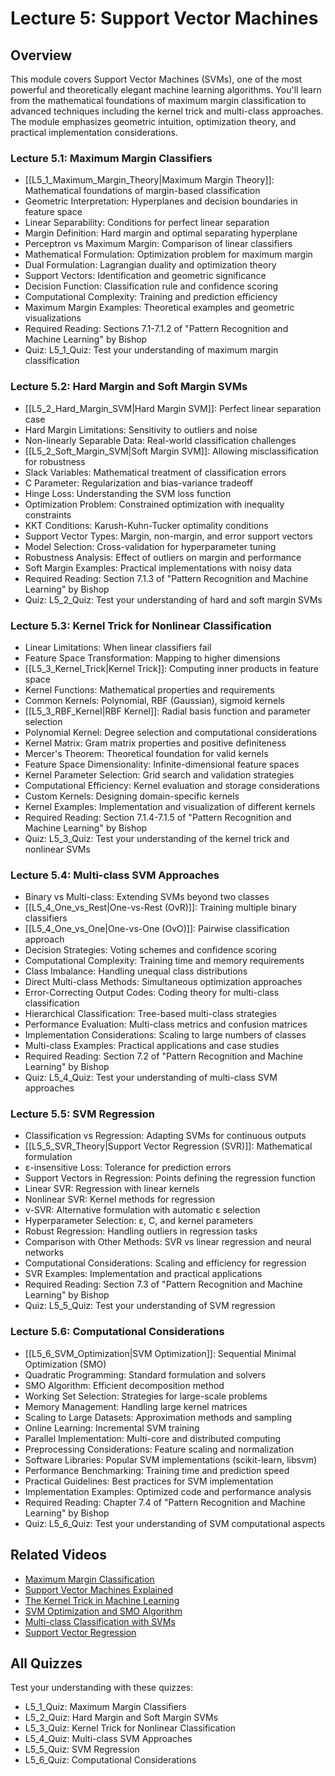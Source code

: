 # Lecture 5: Support Vector Machines

## Overview
This module covers Support Vector Machines (SVMs), one of the most powerful and theoretically elegant machine learning algorithms. You'll learn from the mathematical foundations of maximum margin classification to advanced techniques including the kernel trick and multi-class approaches. The module emphasizes geometric intuition, optimization theory, and practical implementation considerations.

### Lecture 5.1: Maximum Margin Classifiers
- [[L5_1_Maximum_Margin_Theory|Maximum Margin Theory]]: Mathematical foundations of margin-based classification
- Geometric Interpretation: Hyperplanes and decision boundaries in feature space
- Linear Separability: Conditions for perfect linear separation
- Margin Definition: Hard margin and optimal separating hyperplane
- Perceptron vs Maximum Margin: Comparison of linear classifiers
- Mathematical Formulation: Optimization problem for maximum margin
- Dual Formulation: Lagrangian duality and optimization theory
- Support Vectors: Identification and geometric significance
- Decision Function: Classification rule and confidence scoring
- Computational Complexity: Training and prediction efficiency
- Maximum Margin Examples: Theoretical examples and geometric visualizations
- Required Reading: Sections 7.1-7.1.2 of "Pattern Recognition and Machine Learning" by Bishop
- Quiz: L5_1_Quiz: Test your understanding of maximum margin classification

### Lecture 5.2: Hard Margin and Soft Margin SVMs
- [[L5_2_Hard_Margin_SVM|Hard Margin SVM]]: Perfect linear separation case
- Hard Margin Limitations: Sensitivity to outliers and noise
- Non-linearly Separable Data: Real-world classification challenges
- [[L5_2_Soft_Margin_SVM|Soft Margin SVM]]: Allowing misclassification for robustness
- Slack Variables: Mathematical treatment of classification errors
- C Parameter: Regularization and bias-variance tradeoff
- Hinge Loss: Understanding the SVM loss function
- Optimization Problem: Constrained optimization with inequality constraints
- KKT Conditions: Karush-Kuhn-Tucker optimality conditions
- Support Vector Types: Margin, non-margin, and error support vectors
- Model Selection: Cross-validation for hyperparameter tuning
- Robustness Analysis: Effect of outliers on margin and performance
- Soft Margin Examples: Practical implementations with noisy data
- Required Reading: Section 7.1.3 of "Pattern Recognition and Machine Learning" by Bishop
- Quiz: L5_2_Quiz: Test your understanding of hard and soft margin SVMs

### Lecture 5.3: Kernel Trick for Nonlinear Classification
- Linear Limitations: When linear classifiers fail
- Feature Space Transformation: Mapping to higher dimensions
- [[L5_3_Kernel_Trick|Kernel Trick]]: Computing inner products in feature space
- Kernel Functions: Mathematical properties and requirements
- Common Kernels: Polynomial, RBF (Gaussian), sigmoid kernels
- [[L5_3_RBF_Kernel|RBF Kernel]]: Radial basis function and parameter selection
- Polynomial Kernel: Degree selection and computational considerations
- Kernel Matrix: Gram matrix properties and positive definiteness
- Mercer's Theorem: Theoretical foundation for valid kernels
- Feature Space Dimensionality: Infinite-dimensional feature spaces
- Kernel Parameter Selection: Grid search and validation strategies
- Computational Efficiency: Kernel evaluation and storage considerations
- Custom Kernels: Designing domain-specific kernels
- Kernel Examples: Implementation and visualization of different kernels
- Required Reading: Section 7.1.4-7.1.5 of "Pattern Recognition and Machine Learning" by Bishop
- Quiz: L5_3_Quiz: Test your understanding of the kernel trick and nonlinear SVMs

### Lecture 5.4: Multi-class SVM Approaches
- Binary vs Multi-class: Extending SVMs beyond two classes
- [[L5_4_One_vs_Rest|One-vs-Rest (OvR)]]: Training multiple binary classifiers
- [[L5_4_One_vs_One|One-vs-One (OvO)]]: Pairwise classification approach
- Decision Strategies: Voting schemes and confidence scoring
- Computational Complexity: Training time and memory requirements
- Class Imbalance: Handling unequal class distributions
- Direct Multi-class Methods: Simultaneous optimization approaches
- Error-Correcting Output Codes: Coding theory for multi-class classification
- Hierarchical Classification: Tree-based multi-class strategies
- Performance Evaluation: Multi-class metrics and confusion matrices
- Implementation Considerations: Scaling to large numbers of classes
- Multi-class Examples: Practical applications and case studies
- Required Reading: Section 7.2 of "Pattern Recognition and Machine Learning" by Bishop
- Quiz: L5_4_Quiz: Test your understanding of multi-class SVM approaches

### Lecture 5.5: SVM Regression
- Classification vs Regression: Adapting SVMs for continuous outputs
- [[L5_5_SVR_Theory|Support Vector Regression (SVR)]]: Mathematical formulation
- ε-insensitive Loss: Tolerance for prediction errors
- Support Vectors in Regression: Points defining the regression function
- Linear SVR: Regression with linear kernels
- Nonlinear SVR: Kernel methods for regression
- ν-SVR: Alternative formulation with automatic ε selection
- Hyperparameter Selection: ε, C, and kernel parameters
- Robust Regression: Handling outliers in regression tasks
- Comparison with Other Methods: SVR vs linear regression and neural networks
- Computational Considerations: Scaling and efficiency for regression
- SVR Examples: Implementation and practical applications
- Required Reading: Section 7.3 of "Pattern Recognition and Machine Learning" by Bishop
- Quiz: L5_5_Quiz: Test your understanding of SVM regression

### Lecture 5.6: Computational Considerations
- [[L5_6_SVM_Optimization|SVM Optimization]]: Sequential Minimal Optimization (SMO)
- Quadratic Programming: Standard formulation and solvers
- SMO Algorithm: Efficient decomposition method
- Working Set Selection: Strategies for large-scale problems
- Memory Management: Handling large kernel matrices
- Scaling to Large Datasets: Approximation methods and sampling
- Online Learning: Incremental SVM training
- Parallel Implementation: Multi-core and distributed computing
- Preprocessing Considerations: Feature scaling and normalization
- Software Libraries: Popular SVM implementations (scikit-learn, libsvm)
- Performance Benchmarking: Training time and prediction speed
- Practical Guidelines: Best practices for SVM implementation
- Implementation Examples: Optimized code and performance analysis
- Required Reading: Chapter 7.4 of "Pattern Recognition and Machine Learning" by Bishop
- Quiz: L5_6_Quiz: Test your understanding of SVM computational aspects

## Related Videos
- [Maximum Margin Classification](https://www.youtube.com/watch?v=_PwhiWxHK8o)
- [Support Vector Machines Explained](https://www.youtube.com/watch?v=efR1C6CvhmE)
- [The Kernel Trick in Machine Learning](https://www.youtube.com/watch?v=Q7vT0--5VII)
- [SVM Optimization and SMO Algorithm](https://www.youtube.com/watch?v=8NYoQiRANpg)
- [Multi-class Classification with SVMs](https://www.youtube.com/watch?v=qJQ2f4-sKZM)
- [Support Vector Regression](https://www.youtube.com/watch?v=P5gdLjGc6CM)

## All Quizzes
Test your understanding with these quizzes:
- L5_1_Quiz: Maximum Margin Classifiers
- L5_2_Quiz: Hard Margin and Soft Margin SVMs
- L5_3_Quiz: Kernel Trick for Nonlinear Classification
- L5_4_Quiz: Multi-class SVM Approaches
- L5_5_Quiz: SVM Regression
- L5_6_Quiz: Computational Considerations
